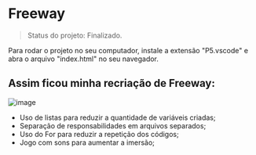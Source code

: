 # Freeway

> Status do projeto: Finalizado.

Para rodar o projeto no seu computador, instale a extensão "P5.vscode" e abra o arquivo "index.html" no seu navegador.

## Assim ficou minha recriação de Freeway:
 ![image](https://user-images.githubusercontent.com/110543447/228350878-9b280470-4f23-4317-a016-df0080827486.png)

* Uso de listas para reduzir a quantidade de variáveis criadas;
* Separação de responsabilidades em arquivos separados;
* Uso do For para reduzir a repetição dos códigos;
* Jogo com sons para aumentar a imersão;
